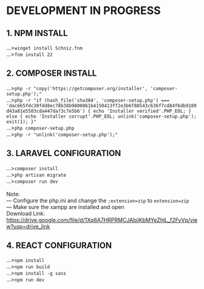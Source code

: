 # DEVELOPMENT IN PROGRESS

## 1. NPM INSTALL
...>`winget install Schniz.fnm`
<br>...>`fnm install 22`

## 2. COMPOSER INSTALL
...>`php -r "copy('https://getcomposer.org/installer', 'composer-setup.php');"`
<br>...>`php -r "if (hash_file('sha384', 'composer-setup.php') === 'dac665fdc30fdd8ec78b38b9800061b4150413ff2e3b6f88543c636f7cd84f6db9189d43a81e5503cda447da73c7e5b6') { echo 'Installer verified'.PHP_EOL; } else { echo 'Installer corrupt'.PHP_EOL; unlink('composer-setup.php'); exit(1); }"`
<br>...>`php composer-setup.php`
<br>...>`php -r "unlink('composer-setup.php');"`

## 3. LARAVEL CONFIGURATION
...>`composer install`
<br>...>`php artisan migrate`
<br>...>`composer run dev`
<br><br>
Note: <br>
— Configure the php.ini and change the `;extension=zip` to `extension=zip`
<br>— Make sure the xampp are installed and open
<br>Download Link: https://drive.google.com/file/d/1Xq6A7HRPRMCJAbjjKbMYeZhlL_f2FyVp/view?usp=drive_link

## 4. REACT CONFIGURATION
...>`npm install`
<br>...>`npm run build`
<br>...>`npm install -g sass`
<br>...>`npm run dev`
